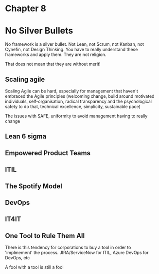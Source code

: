 # Chapter 8

# No Silver Bullets

No framework is a silver bullet. Not Lean, not Scrum, not Kanban, not Cynefin, not Design Thinking. You have to really understand these frameworks and apply them. They are not religion.

That does not mean that they are without merit!

## Scaling agile

Scaling Agile can be hard, especially for management that haven't embraced the Agile principles (welcoming change, build around motivated individuals, self-organisation, radical transparency and the psychological safety to do that, technical excellence, simplicity, sustainable pace)

The issues with SAFE, uniformity to avoid management having to really change

## Lean 6 sigma

## Empowered Product Teams

## ITIL

## The Spotify Model

## DevOps

## IT4IT

## One Tool to Rule Them All

There is this tendency for corporations to buy a tool in order to 'implmement' the process. JIRA/ServiceNow for ITIL, Azure DevOps for DevOps, etc

A fool with a tool is still a fool
